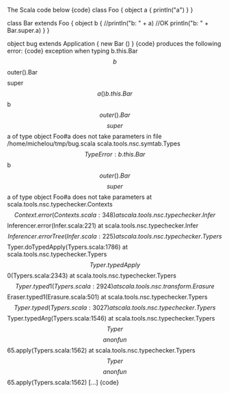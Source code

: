 The Scala code below
{code}
class Foo {
  object a {
    println("a")
  }
}

class Bar extends Foo {
  object b {
    //println("b: " + a) //OK
    println("b: " + Bar.super.a)
  }
}

object bug extends Application {
  new Bar
  ()
}
{code}
produces the following error:
{code}
exception when typing b.this.Bar$$b$$$$$$outer().Bar$$$$super$$a()
b.this.Bar$$b$$$$$$outer().Bar$$$$super$$a of type object Foo#a does not take parameters
    in file /home/michelou/tmp/bug.scala
scala.tools.nsc.symtab.Types$$TypeError: b.this.Bar$$b$$$$$$outer().Bar$$$$super$$a of
    type object Foo#a does not take parameters
        at scala.tools.nsc.typechecker.Contexts$$Context.error(Contexts.scala:348)
        at scala.tools.nsc.typechecker.Infer$$Inferencer.error(Infer.scala:221)
        at scala.tools.nsc.typechecker.Infer$$Inferencer.errorTree(Infer.scala:225)
        at scala.tools.nsc.typechecker.Typers$$Typer.doTypedApply(Typers.scala:1786)
        at scala.tools.nsc.typechecker.Typers$$Typer.typedApply$$0(Typers.scala:2343)
        at scala.tools.nsc.typechecker.Typers$$Typer.typed1(Typers.scala:2924)
        at scala.tools.nsc.transform.Erasure$$Eraser.typed1(Erasure.scala:501)
        at scala.tools.nsc.typechecker.Typers$$Typer.typed(Typers.scala:3027)
        at scala.tools.nsc.typechecker.Typers$$Typer.typedArg(Typers.scala:1546)
        at scala.tools.nsc.typechecker.Typers$$Typer$$$$anonfun$$65.apply(Typers.scala:1562)
        at scala.tools.nsc.typechecker.Typers$$Typer$$$$anonfun$$65.apply(Typers.scala:1562)
        [...]
{code}

